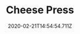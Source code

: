 ---
templateKey: blog-post
title: Cheese Press
type: equipment
description: Wood (45) Stone (45) Hardwood (10) Copper Bar (1), Turns milk into cheese.
featuredpost: false
date: 2020-02-21T14:54:54.711Z
featuredimage: /img/Cheese_Press.png
footprint: 1x1
source: Farming Level 6
tags:
  - Wood
  - Stone
  - Hardwood
  - Copper Bar
---